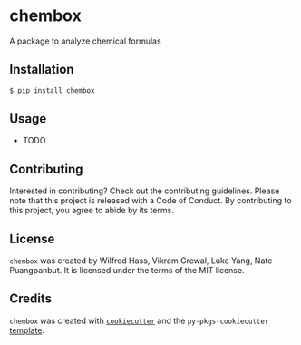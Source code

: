 # chembox

A package to analyze chemical formulas

## Installation

```bash
$ pip install chembox
```

## Usage

- TODO

## Contributing

Interested in contributing? Check out the contributing guidelines. Please note that this project is released with a Code of Conduct. By contributing to this project, you agree to abide by its terms.

## License

`chembox` was created by Wilfred Hass, Vikram Grewal, Luke Yang, Nate Puangpanbut. It is licensed under the terms of the MIT license.

## Credits

`chembox` was created with [`cookiecutter`](https://cookiecutter.readthedocs.io/en/latest/) and the `py-pkgs-cookiecutter` [template](https://github.com/py-pkgs/py-pkgs-cookiecutter).
